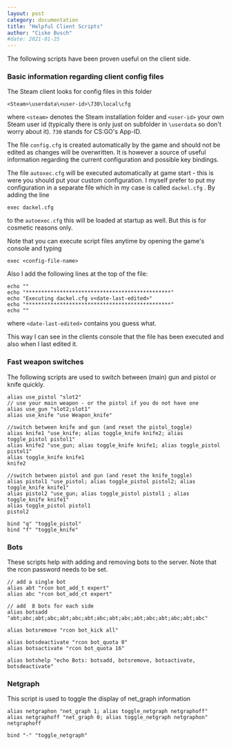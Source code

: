 ```yaml
---
layout: post
category: documentation
title: "Helpful Client Scripts"
author: "Ciske Busch"
#date: 2021-01-25
---
```


The following scripts have been proven useful on the client side.

### Basic information regarding client config files ###

The Steam client looks for config files in this folder

    <Steam>\userdata\<user-id>\730\local\cfg

where `<steam>` denotes the Steam installation folder and `<user-id>` your own Steam user id (typically there is only just on subfolder in `\userdata` so don't worry about it). `730` stands for CS:GO's App-ID.

The file `config.cfg` is created automatically by the game and should not be edited as changes will be  overwritten. It is however a source of useful information regarding the current configuration and possible key bindings.

The file `autoxec.cfg` will be executed automatically at game start - this is were you should put your custom configuration. I myself prefer to put my configuration in a separate file which in my case is called `dackel.cfg` . By adding the line

    exec dackel.cfg

to the `autoexec.cfg` this will be loaded at startup as well. But this is for cosmetic reasons only.

Note that you can execute script files anytime by opening the game's console and typing

    exec <config-file-name>

Also I add the following lines at the top of the file:

    echo ""
    echo "***********************************************"
    echo "Executing dackel.cfg v<date-last-edited>"
    echo "***********************************************"
    echo ""

where `<date-last-edited>` contains you guess what.

This way I can see in the clients console that the file has been executed and also when I last edited it.


### Fast weapon switches ###

The following scripts are used to switch between (main) gun and pistol or knife quickly.

    alias use_pistol "slot2"
    // use your main weapon - or the pistol if you do not have one
    alias use_gun "slot2;slot1"
    alias use_knife "use Weapon_knife"

    //switch between knife and gun (and reset the pistol_toggle)
    alias knife1 "use_knife; alias toggle_knife knife2; alias toggle_pistol pistol1"
    alias knife2 "use_gun; alias toggle_knife knife1; alias toggle_pistol pistol1"
    alias toggle_knife knife1
    knife2

    //switch between pistol and gun (and reset the knife_toggle)
    alias pistol1 "use_pistol; alias toggle_pistol pistol2; alias toggle_knife knife1"
    alias pistol2 "use_gun; alias toggle_pistol pistol1	; alias toggle_knife knife1"
    alias toggle_pistol pistol1
    pistol2

    bind "q" "toggle_pistol"
    bind "f" "toggle_knife"


### Bots ###

These scripts help with adding and removing bots to the server. Note that the rcon password needs to be set.

    // add a single bot
    alias abt "rcon bot_add_t expert"
    alias abc "rcon bot_add_ct expert"

    // add  8 bots for each side
    alias botsadd "abt;abc;abt;abc;abt;abc;abt;abc;abt;abc;abt;abc;abt;abc;abt;abc"

    alias botsremove "rcon bot_kick all"

    alias botsdeactivate "rcon bot_quota 0"
    alias botsactivate "rcon bot_quota 16"

    alias botshelp "echo Bots: botsadd, botsremove, botsactivate, botsdeactivate"


### Netgraph ####

This script is used to toggle the display of net_graph information

    alias netgraphon "net_graph 1; alias toggle_netgraph netgraphoff"
    alias netgraphoff "net_graph 0; alias toggle_netgraph netgraphon"
    netgraphoff

    bind "-" "toggle_netgraph"

